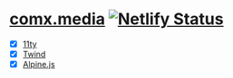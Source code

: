 # [comx.media](https://comx.media) [![Netlify Status](https://api.netlify.com/api/v1/badges/8b519fe1-da2a-4b2f-93fa-e69519371cd3/deploy-status)](https://app.netlify.com/sites/comx-media/deploys)

- [x] [11ty](https://11ty.dev)
- [x] [Twind](https://twind.style)
- [x] [Alpine.js](https://alpinejs.dev)